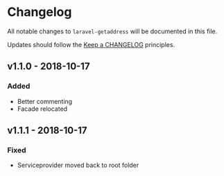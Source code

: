 # Changelog

All notable changes to `laravel-getaddress` will be documented in this file.

Updates should follow the [Keep a CHANGELOG](http://keepachangelog.com/) principles.

## v1.1.0 - 2018-10-17

### Added

-   Better commenting
-   Facade relocated

## v1.1.1 - 2018-10-17

### Fixed

-   Serviceprovider moved back to root folder
